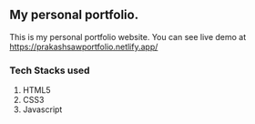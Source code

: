 ## My personal portfolio.
This is my personal portfolio website.
You can see live demo at https://prakashsawportfolio.netlify.app/

### Tech Stacks used
1. HTML5
2. CSS3
3. Javascript
